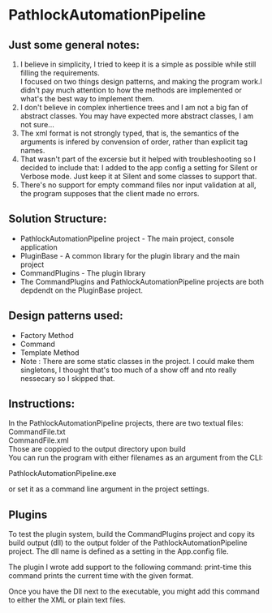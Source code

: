 # PathlockAutomationPipeline

## Just some general notes:
1. I believe in simplicity, I tried to keep it is a simple as possible while still filling the requirements.<br />
I focused on two things design patterns, and making the program work.I didn't pay much attention to how the methods are implemented or what's the best way to implement them.
2. I don't believe in complex inhertience trees and I am not a big fan of abstract classes. You may have expected more abstract classes, I am not sure...
3. The xml format is not strongly typed, that is, the semantics of the arguments is infered by convension of order, rather than explicit tag names.
4. That wasn't part of the excersie but it helped with troubleshooting so I decided to include that: I added to the app config a setting for Silent or Verbose mode. Just keep it at Silent and some classes to support that.
5. There's no support for empty command files nor input validation at all, the program supposes that the client made no errors.


## Solution Structure:
- PathlockAutomationPipeline project - The main project, console application<br />
- PluginBase - A common library for the plugin library and the main project<br />
- CommandPlugins - The plugin library<br />
- The CommandPlugins and PathlockAutomationPipeline projects are both depdendt on the PluginBase project.<br />


## Design patterns used:
- Factory Method
- Command
- Template Method
- Note : There are some static classes in the project. I could make them singletons, I thought that's too much of a show off and nto really nessecary so I skipped that.


## Instructions:

In the PathlockAutomationPipeline projects, there are two textual files:<br />
CommandFile.txt<br />
CommandFile.xml<br />
Those are coppied to the output directory upon build<br />
You can run the program with either filenames as an argument from the CLI:<br />

PathlockAutomationPipeline.exe <filename><br />
  
or set it as a command line argument in the project settings.<br />


## Plugins
To test the plugin system, build the CommandPlugins project and copy its build output (dll) to the output folder of the PathlockAutomationPipeline project.
The dll name is defined as a setting in the App.config file.

The plugin I wrote add support to the following command:
print-time <format>
this command prints the current time with the given format.
  
Once you have the Dll next to the executable, you might add this command to either the XML or plain text files.

